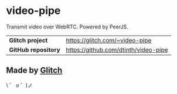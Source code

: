 # video-pipe

Transmit video over WebRTC. Powered by PeerJS.

|                       |                                      |
| --------------------- | ------------------------------------ |
| **Glitch project**    | https://glitch.com/~video-pipe       |
| **GitHub repository** | https://github.com/dtinth/video-pipe |

## Made by [Glitch](https://glitch.com/)

\ ゜ o ゜)ノ
